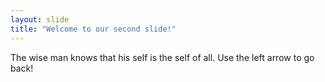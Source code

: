 ```yaml
---
layout: slide
title: "Welcome to our second slide!"
---
```

The wise man knows that his self is the self of all.
Use the left arrow to go back!
